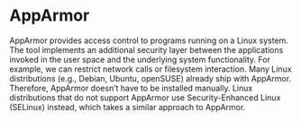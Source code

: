 # AppArmor 

AppArmor provides access control to programs running on a Linux system. The tool implements an additional security layer between the applications invoked in the user space and the underlying system functionality. For example, we can restrict network calls or filesystem interaction. Many Linux distributions (e.g., Debian, Ubuntu, openSUSE) already ship with AppArmor. Therefore, AppArmor doesn’t have to be installed manually. Linux distributions that do not support AppArmor use Security-Enhanced Linux (SELinux) instead, which takes a similar approach to AppArmor. 